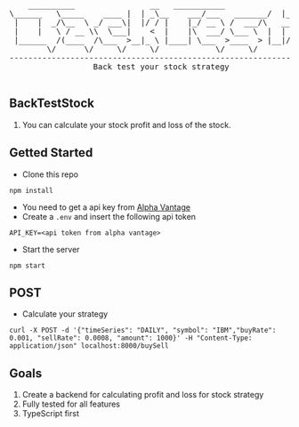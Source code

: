<div align="center">
<pre>
    __________                __   ___________              __   _________ __                 __    
\______   \_____    ____ |  | _\__    ___/___   _______/  |_/   _____//  |_  ____   ____ |  | __
 |    |  _/\__  \ _/ ___\|  |/ / |    |_/ __ \ /  ___/\   __\_____  \\   __\/  _ \_/ ___\|  |/ /
 |    |   \ / __ \\  \___|    <  |    |\  ___/ \___ \  |  | /        \|  | (  <_> )  \___|    < 
 |______  /(____  /\___  >__|_ \ |____| \___  >____  > |__|/_______  /|__|  \____/ \___  >__|_ \
        \/      \/     \/     \/            \/     \/              \/                  \/     \/
------------------------------------------------------------------------------------------------
     Back test your stock strategy
 </pre>
</div>
     
## BackTestStock
1. You can calculate your stock profit and loss of the stock.

## Getted Started
- Clone this repo
```
npm install
```
- You need to get a api key from [Alpha Vantage](https://www.alphavantage.co/support/#api-key)
- Create a `.env` and insert the following api token
```
API_KEY=<api token from alpha vantage>
```

- Start the server

```
npm start
```

## POST 
- Calculate your strategy
```
curl -X POST -d '{"timeSeries": "DAILY", "symbol": "IBM","buyRate": 0.001, "sellRate": 0.0008, "amount": 1000}' -H "Content-Type: application/json" localhost:8000/buySell
```

## Goals
1. Create a backend for calculating profit and loss for stock strategy 
2. Fully tested for all features 
3. TypeScript first 
